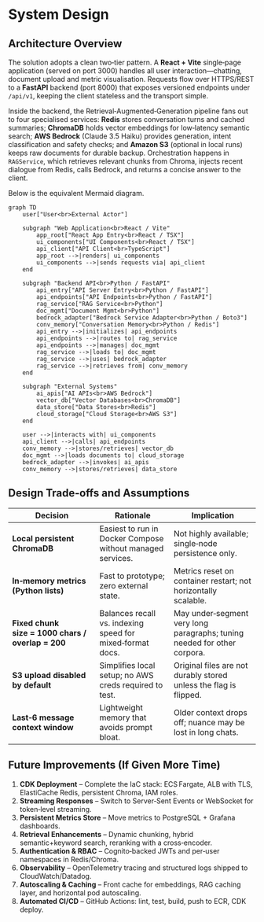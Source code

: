# System Design

## Architecture Overview

The solution adopts a clean two‑tier pattern. A **React + Vite** single‑page application (served on port 3000) handles all user interaction—chatting, document upload and metric visualisation.  Requests flow over HTTPS/REST to a **FastAPI** backend (port 8000) that exposes versioned endpoints under `/api/v1`, keeping the client stateless and the transport simple.

Inside the backend, the Retrieval‑Augmented‑Generation pipeline fans out to four specialised services: **Redis** stores conversation turns and cached summaries; **ChromaDB** holds vector embeddings for low‑latency semantic search; **AWS Bedrock** (Claude 3.5 Haiku) provides generation, intent classification and safety checks; and **Amazon S3** (optional in local runs) keeps raw documents for durable backup.  Orchestration happens in `RAGService`, which retrieves relevant chunks from Chroma, injects recent dialogue from Redis, calls Bedrock, and returns a concise answer to the client.

Below is the equivalent Mermaid diagram.

```mermaid
graph TD
    user["User<br>External Actor"]

    subgraph "Web Application<br>React / Vite"
        app_root["React App Entry<br>React / TSX"]
        ui_components["UI Components<br>React / TSX"]
        api_client["API Client<br>TypeScript"]
        app_root -->|renders| ui_components
        ui_components -->|sends requests via| api_client
    end

    subgraph "Backend API<br>Python / FastAPI"
        api_entry["API Server Entry<br>Python / FastAPI"]
        api_endpoints["API Endpoints<br>Python / FastAPI"]
        rag_service["RAG Service<br>Python"]
        doc_mgmt["Document Mgmt<br>Python"]
        bedrock_adapter["Bedrock Service Adapter<br>Python / Boto3"]
        conv_memory["Conversation Memory<br>Python / Redis"]
        api_entry -->|initializes| api_endpoints
        api_endpoints -->|routes to| rag_service
        api_endpoints -->|manages| doc_mgmt
        rag_service -->|loads to| doc_mgmt
        rag_service -->|uses| bedrock_adapter
        rag_service -->|retrieves from| conv_memory
    end

    subgraph "External Systems"
        ai_apis["AI APIs<br>AWS Bedrock"]
        vector_db["Vector Databases<br>ChromaDB"]
        data_store["Data Stores<br>Redis"]
        cloud_storage["Cloud Storage<br>AWS S3"]
    end

    user -->|interacts with| ui_components
    api_client -->|calls| api_endpoints
    conv_memory -->|stores/retrieves| vector_db
    doc_mgmt -->|loads documents to| cloud_storage
    bedrock_adapter -->|invokes| ai_apis
    conv_memory -->|stores/retrieves| data_store

```

## Design Trade‑offs and Assumptions

| Decision | Rationale | Implication |
|----------|-----------|-------------|
| **Local persistent ChromaDB** | Easiest to run in Docker Compose without managed services. | Not highly available; single‑node persistence only. |
| **In‑memory metrics (Python lists)** | Fast to prototype; zero external state. | Metrics reset on container restart; not horizontally scalable. |
| **Fixed chunk size = 1000 chars / overlap = 200** | Balances recall vs. indexing speed for mixed‑format docs. | May under‑segment very long paragraphs; tuning needed for other corpora. |
| **S3 upload disabled by default** | Simplifies local setup; no AWS creds required to test. | Original files are not durably stored unless the flag is flipped. |
| **Last‑6 message context window** | Lightweight memory that avoids prompt bloat. | Older context drops off; nuance may be lost in long chats. |

## Future Improvements (If Given More Time)

1. **CDK Deployment** – Complete the IaC stack: ECS Fargate, ALB with TLS, ElastiCache Redis, persistent Chroma, IAM roles.  
2. **Streaming Responses** – Switch to Server‑Sent Events or WebSocket for token‑level streaming.  
3. **Persistent Metrics Store** – Move metrics to PostgreSQL + Grafana dashboards.  
4. **Retrieval Enhancements** – Dynamic chunking, hybrid semantic+keyword search, reranking with a cross‑encoder.  
5. **Authentication & RBAC** – Cognito‑backed JWTs and per‑user namespaces in Redis/Chroma.  
6. **Observability** – OpenTelemetry tracing and structured logs shipped to CloudWatch/Datadog.  
7. **Autoscaling & Caching** – Front cache for embeddings, RAG caching layer, and horizontal pod autoscaling.  
8. **Automated CI/CD** – GitHub Actions: lint, test, build, push to ECR, CDK deploy.
